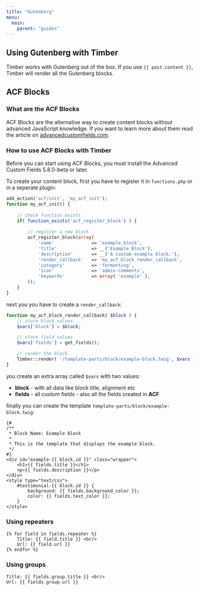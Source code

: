 ```yaml
---
title: "Gutenberg"
menu:
  main:
    parent: "guides"
---
```

## Using Gutenberg with Timber

Timber works with Gutenberg out of the box. If you use `{{ post.content }}`, Timber will render all the Gutenberg blocks.

## ACF Blocks

### What are the ACF Blocks
ACF Blocks are the alternative way to create content blocks without advanced JavaScript knowledge. If you want to learn more about them read the article on [advancedcustomfields.com](https://www.advancedcustomfields.com/blog/acf-5-8-introducing-acf-blocks-for-gutenberg/).

### How to use ACF Blocks with Timber
Before you can start using ACF Blocks, you must install the Advanced Custom Fields 5.8.0-beta or later.

To create your content block, first you have to register it in `functions.php` or in a seperate plugin:
```php
add_action('acf/init', 'my_acf_init');
function my_acf_init() {
	
	// check function exists
	if( function_exists('acf_register_block') ) {
		
		// register a new block
		acf_register_block(array(
			'name'				=> 'example_block',
			'title'				=> __('Example Block'),
			'description'		=> __('A custom example block.'),
			'render_callback'	=> 'my_acf_block_render_callback',
			'category'			=> 'formatting',
			'icon'				=> 'admin-comments',
			'keywords'		    => array( 'example' ),
		));
	}
}
```

next you you have to create a `render_callback`:
```php
function my_acf_block_render_callback( $block ) {
    // store block values
    $vars['block'] = $block;

    // store field values
    $vars['fields'] = get_fields(); 

    // render the block
    Timber::render( '/template-parts/block/example-block.twig', $vars );
}

```
you create an extra array called `$vars` with two values:
- **block** - with all data like block title, alignment etc
- **fields** - all custom fields - also all the fields created in **ACF**

finally you can create the template `template-parts/block/example-block.twig`:
```twig
{#
/**
 * Block Name: Example block
 *
 * This is the template that displays the example block.
 */
#}
<div id="example-{{ block.id }}" class="wrapper">
    <h1>{{ fields.title }}</h1>
    <p>{{ fields.description }}</p>
</div>
<style type="text/css">
	#testimonial-{{ block.id }} {
		background: {{ fields.background_color }};
		color: {{ fields.text_color }};
	}
</style>

```

### Using repeaters
```
{% for field in fields.repeater %}
    Title: {{ field.title }} <br/>
    Url: {{ field.url }}
{% endfor %}
```

### Using groups
```
Title: {{ fields.group.title }} <br/>
Url: {{ fields.group.url }}
```
